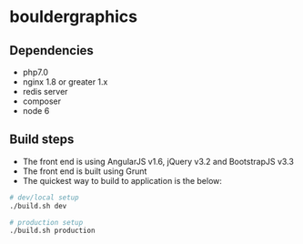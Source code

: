 # bouldergraphics

## Dependencies
* php7.0
* nginx 1.8 or greater 1.x
* redis server
* composer
* node 6

## Build steps
* The front end is using AngularJS v1.6, jQuery v3.2 and BootstrapJS v3.3
* The front end is built using Grunt
* The quickest way to build to application is the below:

```sh
# dev/local setup
./build.sh dev
```
 
```sh
# production setup
./build.sh production
```